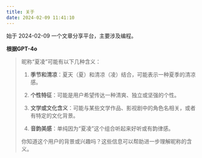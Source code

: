```yaml
---
title: 关于
date: 2024-02-09 11:41:10
---
```


始于 2024-02-09
一个文章分享平台，主要涉及编程。

**根据GPT-4o**

>昵称“夏凌”可能有以下几种含义：
>
>1. **季节和清凉**：夏天（夏）和清凉（凌）结合，可能表示一种夏季的清凉感。
>
>2. **个性特征**：可能是用户希望传达一种清爽、独立或坚强的个性。
>
>3. **文学或文化含义**：可能与某些文学作品、影视剧中的角色名相关，或者有特定的文化背景。
>
>4. **音韵美感**：单纯因为“夏凌”这个组合听起来好听或有韵律感。
>
>你知道这个用户的背景或兴趣吗？这些信息可以帮助进一步理解昵称的含义。

